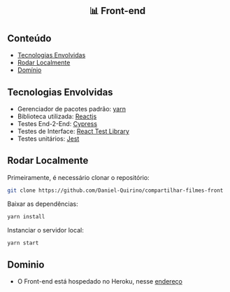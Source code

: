 <h2 align="center">📊 Front-end </h2>

## Conteúdo
- [Tecnologias Envolvidas](#tecnologia-envolvida)
- [Rodar Localmente](#arquitetura)
- [Domínio](#dominio)

## Tecnologias Envolvidas
- Gerenciador de pacotes padrão: [yarn](https://yarnpkg.com/)
- Biblioteca utilizada: [Reactjs](https://pt-br.reactjs.org/)
- Testes End-2-End: [Cypress](https://www.cypress.io/)
- Testes de Interface: [React Test Library](https://testing-library.com/docs/react-testing-library)
- Testes unitários: [Jest](https://jestjs.io/)

## Rodar Localmente

Primeiramente, é necessário clonar o repositório:
```bash
git clone https://github.com/Daniel-Quirino/compartilhar-filmes-front
```

Baixar as dependências:
```bash
yarn install
```

Instanciar o servidor local:
```bash
yarn start
```

## Dominio
- O Front-end está hospedado no Heroku, nesse [endereço](#https://compartilhar-filmes-front.herokuapp.com/)
